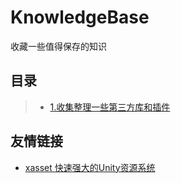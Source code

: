 # KnowledgeBase
收藏一些值得保存的知识
## 目录  
>* [1.收集整理一些第三方库和插件](https://github.com/XINCGer/Unity3DTraining/tree/master/3rdPlugins)  
## 友情链接  
* [xasset 快速强大的Unity资源系统](https://github.com/xasset/xasset)  
